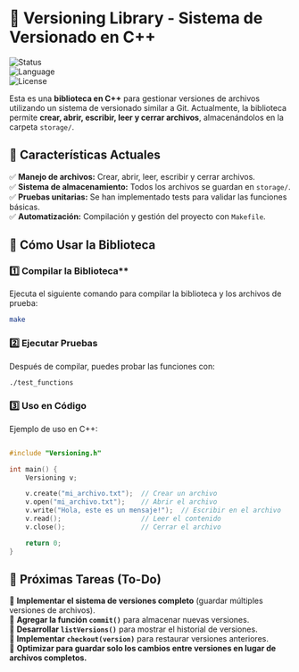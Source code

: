 # 📂 Versioning Library - Sistema de Versionado en C++

![Status](https://img.shields.io/badge/status-in%20development-yellow)  
![Language](https://img.shields.io/badge/language-C++-blue)  
![License](https://img.shields.io/badge/license-MIT-green)

Esta es una **biblioteca en C++** para gestionar versiones de archivos utilizando un sistema de versionado similar a Git. Actualmente, la biblioteca permite **crear, abrir, escribir, leer y cerrar archivos**, almacenándolos en la carpeta `storage/`.

## 🚀 Características Actuales

✅ **Manejo de archivos:** Crear, abrir, leer, escribir y cerrar archivos.  
✅ **Sistema de almacenamiento:** Todos los archivos se guardan en `storage/`.  
✅ **Pruebas unitarias:** Se han implementado tests para validar las funciones básicas.  
✅ **Automatización:** Compilación y gestión del proyecto con `Makefile`.  

## 📌 Cómo Usar la Biblioteca

### 1️⃣ **Compilar la Biblioteca****

Ejecuta el siguiente comando para compilar la biblioteca y los archivos de prueba:

```bash
make
```

### 2️⃣ **Ejecutar Pruebas**  

Después de compilar, puedes probar las funciones con:

```bash
./test_functions
```

### 3️⃣ **Uso en Código**  

Ejemplo de uso en C++:

```cpp

#include "Versioning.h"

int main() {
    Versioning v;

    v.create("mi_archivo.txt");  // Crear un archivo
    v.open("mi_archivo.txt");    // Abrir el archivo
    v.write("Hola, este es un mensaje!");  // Escribir en el archivo
    v.read();                    // Leer el contenido
    v.close();                   // Cerrar el archivo

    return 0;
}
```

## 📅 Próximas Tareas (To-Do)

🔹 **Implementar el sistema de versiones completo** (guardar múltiples versiones de archivos).  
🔹 **Agregar la función `commit()`** para almacenar nuevas versiones.  
🔹 **Desarrollar `listVersions()`** para mostrar el historial de versiones.  
🔹 **Implementar `checkout(version)`** para restaurar versiones anteriores.  
🔹 **Optimizar para guardar solo los cambios entre versiones en lugar de archivos completos.**  
